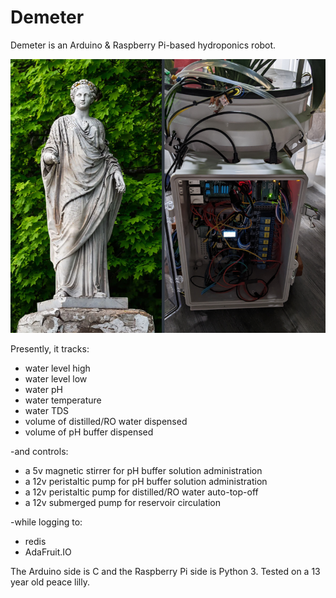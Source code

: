 # Demeter

Demeter is an Arduino & Raspberry Pi-based hydroponics robot.

![](./docs/demeter-splash.png)

Presently, it tracks:
- water level high 
- water level low
- water pH 
- water temperature
- water TDS
- volume of distilled/RO water dispensed
- volume of pH buffer dispensed

-and controls:
- a 5v magnetic stirrer for pH buffer solution administration
- a 12v peristaltic  pump for pH buffer solution administration
- a 12v peristaltic  pump for distilled/RO water auto-top-off
- a 12v submerged pump for reservoir circulation

-while logging to:
- redis
- AdaFruit.IO

The Arduino side is C and the Raspberry Pi side is Python 3. Tested on a 13 year old peace lilly.




